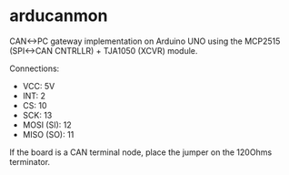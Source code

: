 # arducanmon

CAN<->PC gateway implementation on Arduino UNO using the MCP2515 (SPI<->CAN CNTRLLR) + TJA1050 (XCVR) module.

Connections:

* VCC: 5V
* INT: 2
* CS: 10
* SCK: 13
* MOSI (SI): 12
* MISO (SO): 11

If the board is a CAN terminal node, place the jumper on the 120Ohms terminator.